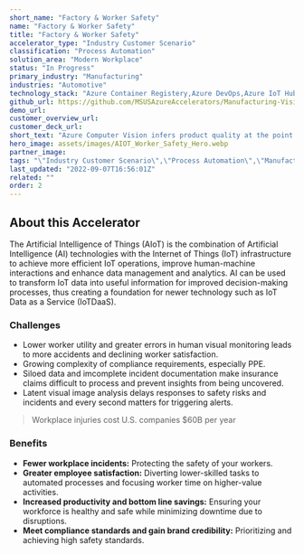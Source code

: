 ```yaml
---
short_name: "Factory & Worker Safety"
name: "Factory & Worker Safety"
title: "Factory & Worker Safety"
accelerator_type: "Industry Customer Scenario"
classification: "Process Automation"
solution_area: "Modern Workplace"
status: "In Progress"
primary_industry: "Manufacturing"
industries: "Automotive"
technology_stack: "Azure Container Registery,Azure DevOps,Azure IoT Hub,Azure KeyVault,Azure Machine Learning,Azure SQL,Azure Storage,Cognitive Services,Docker,Power BI,Python"
github_url: https://github.com/MSUSAzureAccelerators/Manufacturing-Vision-Solution-Accelerator-AMD64
demo_url: 
customer_overview_url: 
customer_deck_url: 
short_text: "Azure Computer Vision infers product quality at the point of manufacture on the assembly line in real-time."
hero_image: assets/images/AIOT_Worker_Safety_Hero.webp
partner_image: 
tags: "\"Industry Customer Scenario\",\"Process Automation\",\"Manufacturing\",\"Automotive\",\"Azure Container Registery\",\"Azure DevOps\",\"Azure IoT Hub\",\"Azure KeyVault\",\"Azure Machine Learning\",\"Azure SQL\",\"Azure Storage\",\"Cognitive Services\",\"Docker\",\"Power BI\",\"Python\",\"Modern Workplace\",\"In Progress\""
last_updated: "2022-09-07T16:56:01Z"
related: ""
order: 2
---
```

## About this Accelerator

The Artificial Intelligence of Things (AIoT) is the combination of Artificial Intelligence (AI) technologies with the Internet of Things (IoT) infrastructure to achieve more efficient IoT operations, improve human-machine interactions and enhance data management and analytics. AI can be used to transform IoT data into useful information for improved decision-making processes, thus creating a foundation for newer technology such as IoT Data as a Service (IoTDaaS).

### Challenges
* Lower worker utility and greater errors in human visual monitoring leads to more accidents and declining worker satisfaction.
* Growing complexity of compliance requirements, especially PPE.
* Siloed data and imcomplete incident documentation make insurance claims difficult to process and prevent insights from being uncovered.
* Latent visual image analysis delays responses to safety risks and incidents and every second matters for triggering alerts.

> Workplace injuries cost U.S. companies $60B per year

### Benefits
* **Fewer workplace incidents:** Protecting the safety of your workers.
* **Greater employee satisfaction:** Diverting lower-skilled tasks to automated processes and focusing worker time on higher-value activities.
* **Increased productivity and bottom line savings:** Ensuring your workforce is healthy and safe while minimizing downtime due to disruptions.
* **Meet compliance standards and gain brand credibility:** Prioritizing and achieving high safety standards.
